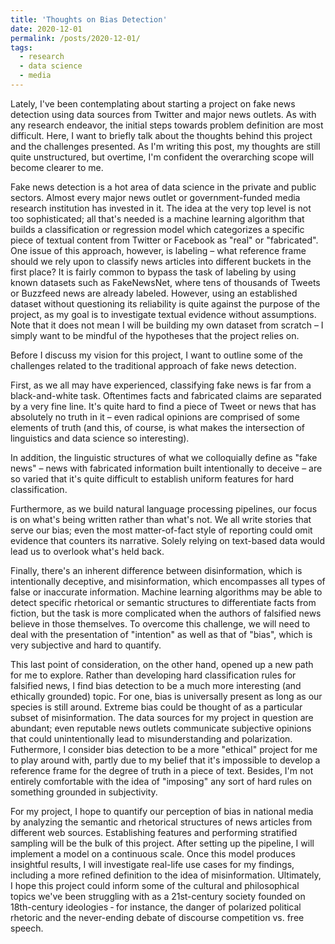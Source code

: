 ```yaml
---
title: 'Thoughts on Bias Detection'
date: 2020-12-01
permalink: /posts/2020-12-01/
tags:
  - research
  - data science
  - media
---
```


Lately, I've been contemplating about starting a project on fake news detection using data sources from Twitter and major news outlets. As with any research endeavor, the initial steps towards problem definition are most difficult. Here, I want to briefly talk about the thoughts behind this project and the challenges presented. As I'm writing this post, my thoughts are still quite unstructured, but overtime, I'm confident the overarching scope will become clearer to me. 

Fake news detection is a hot area of data science in the private and public sectors. Almost every major news outlet or government-funded media research institution has invested in it. The idea at the very top level is not too sophisticated; all that's needed is a machine learning algorithm that builds a classification or regression model which categorizes a specific piece of textual content from Twitter or Facebook as "real" or "fabricated". One issue of this approach, however, is labeling &ndash; what reference frame should we rely upon to classify news articles into different buckets in the first place? It is fairly common to bypass the task of labeling by using known  datasets such as FakeNewsNet, where tens of thousands of Tweets or Buzzfeed news are already labeled. However, using an established dataset without questioning its reliability is quite against the purpose of the project, as my goal is to investigate textual evidence without assumptions. Note that it does not mean I will be building my own dataset from scratch &ndash; I simply want to be mindful of the hypotheses that the project relies on.

Before I discuss my vision for this project, I want to outline some of the challenges related to the traditional approach of fake news detection.

First, as we all may have experienced, classifying fake news is far from a black-and-white task. Oftentimes facts and fabricated claims are separated by a very fine line. It's quite hard to find a piece of Tweet or news that has absolutely no truth in it &ndash; even radical opinions are comprised of some elements of truth (and this, of course, is what makes the intersection of linguistics and data science so interesting). 

In addition, the linguistic structures of what we colloquially define as "fake news" &ndash; news with fabricated information built intentionally to deceive &ndash; are so varied that it's quite difficult to establish uniform features for hard classification. 

Furthermore, as we build natural language processing pipelines, our focus is on what's being written rather than what's not. We all write stories that serve our bias; even the most matter-of-fact style of reporting could omit evidence that counters its narrative. Solely relying on text-based data would lead us to overlook what's held back.

Finally, there's an inherent difference between disinformation, which is intentionally deceptive, and misinformation, which encompasses all types of false or inaccurate information. Machine learning algorithms may be able to detect specific rhetorical or semantic structures to differentiate facts from fiction, but the task is more complicated when the authors of falsified news believe in those themselves. To overcome this challenge, we will need to deal with the presentation of "intention" as well as that of "bias", which is very subjective and hard to quantify.

This last point of consideration, on the other hand, opened up a new path for me to explore. Rather than developing hard classification rules for falsified news, I find bias detection to be a much more interesting (and ethically grounded) topic. For one, bias is universally present as long as our species is still around. Extreme bias could be thought of as a particular subset of misinformation. The data sources for my project in question are abundant; even reputable news outlets communicate subjective opinions that could unintentionally lead to misunderstanding and polarization. Futhermore, I consider bias detection to be a more "ethical" project for me to play around with, partly due to my belief that it's impossible to develop a reference frame for the degree of truth in a piece of text. Besides, I'm not entirely comfortable with the idea of "imposing" any sort of hard rules on something grounded in subjectivity. 

For my project, I hope to quantify our perception of bias in national media by analyzing the semantic and rhetorical structures of news articles from different web sources. Establishing features and performing stratified sampling will be the bulk of this project. After setting up the pipeline, I will implement a model on a continuous scale. Once this model produces insightful results, I will investigate real-life use cases for my findings, including a more refined definition to the idea of misinformation. Ultimately, I hope this project could inform some of the cultural and philosophical topics we've been struggling with as a 21st-century society founded on 18th-century ideologies &dash; for instance, the danger of polarized political rhetoric and the never-ending debate of discourse competition vs. free speech.

